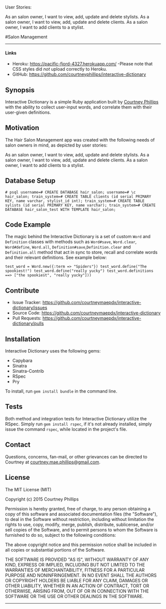 

User Stories:

As an salon owner, I want to view, add, update and delete stylists.
As a salon owner, I want to view, add, update and delete clients.
As a salon owner, I want to add clients to a stylist.


#Salon Management

---

#### Links

  - Heroku: https://pacific-fjord-4327.herokuapp.com/
  -Please note that CSS styles did _not_ upload correctly to Heroku.
  - GitHub: https://github.com/courtneyphillips/interactive-dictionary

## Synopsis

Interactive Dictionary is a simple Ruby application built by [Courtney Phillips](https://github.com/courtneymaepdx) with the ability to collect user-input words, and correlate them with their user-given definitions.

## Motivation

The Hair Salon Management app was created with the following needs of salon owners in mind, as depicted by user stories:

As an salon owner, I want to view, add, update and delete stylists.
As a salon owner, I want to view, add, update and delete clients.
As a salon owner, I want to add clients to a stylist.

## Database Setup

``# psql
username=# CREATE DATABASE hair_salon;
username=# \c hair_salon;
train_system=# CREATE TABLE clients (id serial PRIMARY KEY, name varchar, stylist_id int);
train_system=# CREATE TABLE sylists (id serial PRIMARY KEY, name varchar);
train_system=# CREATE DATABASE hair_salon_test WITH TEMPLATE hair_salon;``


## Code Example

The magic behind the Interactive Dictionary is a set of custom `Word` and `Definition` classes with methods such as `Word#save`, `Word.clear`, `Word#define`, `Word.all`, `Definition#save`,`Definition.clear` and `Definition.all` method that act in sync to store, recall and correlate words and their relevant definitions. See example below:

  ``test_word = Word.new({:term => "Spiders"})
    test_word.define("The spookiest!")
    test_word.define("really yucky")
    test_word.definitions
    ==> ["the spookiest", "really yucky"]))``

## Contribute

  - Issue Tracker: https://github.com/courtneymaepdx/interactive-dictionary/issues
  - Source Code: https://github.com/courtneymaepdx/interactive-dictionary
  - Pull Requests: https://github.com/courtneymaepdx/interactive-dictionary/pulls

## Installation

Interactive Dictionary uses the following gems:

  - Capybara
  - Sinatra
  - Sinatra-Contrib
  - RSpec
  - Pry

To install, run `gem install bundle` in the command line.

## Tests

Both method and integration tests for Interactive Dictionary utilize the RSpec. Simply run `gem install rspec`, if it's not already installed, simply issue the command `rspec`, while located in the project's file.

## Contact

Questions, concerns, fan-mail, or other grievances can be directed to Courtney at <courtney.mae.phillips@gmail.com>.

## License

The MIT License (MIT)

Copyright (c) 2015 Courtney Phillips

Permission is hereby granted, free of charge, to any person obtaining a copy
of this software and associated documentation files (the "Software"), to deal
in the Software without restriction, including without limitation the rights
to use, copy, modify, merge, publish, distribute, sublicense, and/or sell
copies of the Software, and to permit persons to whom the Software is
furnished to do so, subject to the following conditions:

The above copyright notice and this permission notice shall be included in
all copies or substantial portions of the Software.

THE SOFTWARE IS PROVIDED "AS IS", WITHOUT WARRANTY OF ANY KIND, EXPRESS OR
IMPLIED, INCLUDING BUT NOT LIMITED TO THE WARRANTIES OF MERCHANTABILITY,
FITNESS FOR A PARTICULAR PURPOSE AND NONINFRINGEMENT. IN NO EVENT SHALL THE
AUTHORS OR COPYRIGHT HOLDERS BE LIABLE FOR ANY CLAIM, DAMAGES OR OTHER
LIABILITY, WHETHER IN AN ACTION OF CONTRACT, TORT OR OTHERWISE, ARISING FROM,
OUT OF OR IN CONNECTION WITH THE SOFTWARE OR THE USE OR OTHER DEALINGS IN
THE SOFTWARE.

---
